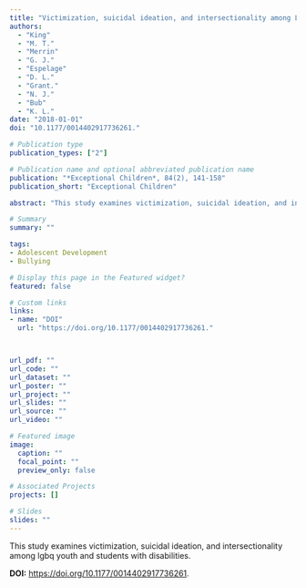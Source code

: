 ```yaml
---
title: "Victimization, suicidal ideation, and intersectionality among LGBQ youth and students with disabilities"
authors:
  - "King"
  - "M. T."
  - "Merrin"
  - "G. J."
  - "Espelage"
  - "D. L."
  - "Grant."
  - "N. J."
  - "Bub"
  - "K. L."
date: "2018-01-01"
doi: "10.1177/0014402917736261."

# Publication type
publication_types: ["2"]

# Publication name and optional abbreviated publication name
publication: "*Exceptional Children*, 84(2), 141-158"
publication_short: "Exceptional Children"

abstract: "This study examines victimization, suicidal ideation, and intersectionality among lgbq youth and students with disabilities."

# Summary
summary: ""

tags:
- Adolescent Development
- Bullying

# Display this page in the Featured widget?
featured: false

# Custom links
links:
- name: "DOI"
  url: "https://doi.org/10.1177/0014402917736261."



url_pdf: ""
url_code: ""
url_dataset: ""
url_poster: ""
url_project: ""
url_slides: ""
url_source: ""
url_video: ""

# Featured image
image:
  caption: ""
  focal_point: ""
  preview_only: false

# Associated Projects
projects: []

# Slides
slides: ""
---
```


This study examines victimization, suicidal ideation, and intersectionality among lgbq youth and students with disabilities.



**DOI:** https://doi.org/10.1177/0014402917736261.

